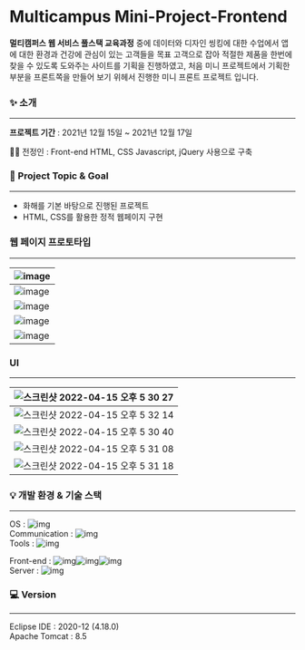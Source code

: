 # Multicampus Mini-Project-Frontend

**멀티캠퍼스 웹 서비스 풀스택 교육과정** 중에 데이터와 디자인 씽킹에 대한 수업에서 앱에 대한 환경과 건강에 관심이 있는 고객들을 목표 고객으로 잡아 적절한 제품을 한번에 찾을 수 있도록 도와주는 사이트를  기획을 진행하였고, 처음 미니 프로젝트에서 기획한 부분을 프론트쪽을 만들어 보기 위헤서 진행한 미니 프론트 프로젝트 입니다.







### ✨ 소개

---

**프로젝트 기간** : 2021년 12월 15일 ~ 2021년 12월 17일

👩‍💻 전정인 : Front-end HTML, CSS Javascript, jQuery 사용으로 구축







### 🎯 Project Topic & Goal

---

- 화해를 기본 바탕으로 진행된 프로젝트
- HTML, CSS를 활용한 정적 웹페이지 구현



### 웹 페이지 프로토타입

---

| ![image](https://user-images.githubusercontent.com/96180427/163548981-b0b95faf-faf3-45bc-be40-d8786869dc2e.png) |
| ------------------------------------------------------------ |
| ![image](https://user-images.githubusercontent.com/96180427/163549069-33333fc7-a536-4372-b1d9-a036793174c0.png) |
| ![image](https://user-images.githubusercontent.com/96180427/163549098-2aec0211-4413-437f-a80e-c463d89e32ea.png) |
| ![image](https://user-images.githubusercontent.com/96180427/163549143-c10e7826-0b8f-4e17-9073-c02877096d17.png) |
| ![image](https://user-images.githubusercontent.com/96180427/163549161-5ea37b4e-021a-48f2-88a4-c4fd08fc5db9.png) |



### UI

---

| ![스크린샷 2022-04-15 오후 5 30 27](https://user-images.githubusercontent.com/96180427/163549219-b87a3495-fceb-44f2-a132-99f32745b221.png) |
| ------------------------------------------------------------ |
| ![스크린샷 2022-04-15 오후 5 32 14](https://user-images.githubusercontent.com/96180427/163549402-344584cd-3536-4768-9b8e-64f4298cf59d.png) |
| ![스크린샷 2022-04-15 오후 5 30 40](https://user-images.githubusercontent.com/96180427/163549251-38247b20-044a-4373-aa7f-b0d4a1f66f57.png) |
| ![스크린샷 2022-04-15 오후 5 31 08](https://user-images.githubusercontent.com/96180427/163549331-b92fedba-f49c-4319-9c36-d98a0bf4479e.png) |
| ![스크린샷 2022-04-15 오후 5 31 18](https://user-images.githubusercontent.com/96180427/163549378-4df68052-8910-407a-8842-4eb94cc74202.png) |






### 💡 개발 환경 & 기술 스택

---

OS : ![img](https://img.shields.io/badge/macOS-fefefe?style=flat&logo=macOS&logoColor=3776AB)  
Communication : ![img](https://img.shields.io/badge/Zoom-fefefe?style=flat&logo=Zoom&logoColor=2D8CFF)  
Tools : ![img](https://img.shields.io/badge/Eclipse%20IDE-fefefe?style=flat&logo=Eclipse%20IDE&logoColor=2C2255)  

Front-end : ![img](https://img.shields.io/badge/HTML5-fefefe?style=flat&logo=HTML5&logoColor=E34F26)![img](https://img.shields.io/badge/CSS-fefefe?style=flat&logo=CSS3&logoColor=1572B6)![img](https://img.shields.io/badge/JavaScript-fefefe?style=flat&logo=JavaScript&logoColor=F7DF1E)  
Server : ![img](https://img.shields.io/badge/Apache%20Tomcat-fefefe?style=flat&logo=Apache%20Tomcat&logoColor=F8DC75) 






### 💻 Version

---

Eclipse IDE : 2020-12 (4.18.0)  
Apache Tomcat : 8.5